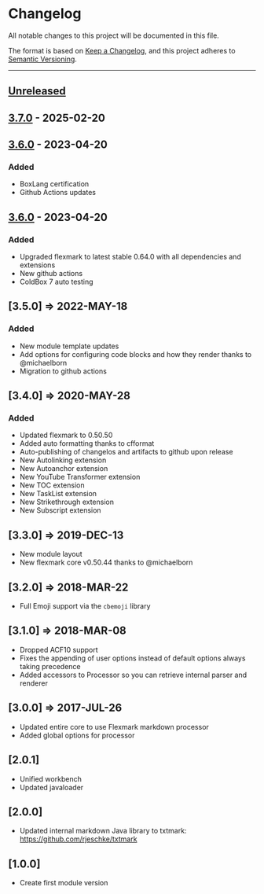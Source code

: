# Changelog

All notable changes to this project will be documented in this file.

The format is based on [Keep a Changelog](https://keepachangelog.com/en/1.0.0/),
and this project adheres to [Semantic Versioning](https://semver.org/spec/v2.0.0.html).

* * *

## [Unreleased]

## [3.7.0] - 2025-02-20

## [3.6.0] - 2023-04-20

### Added

- BoxLang certification
- Github Actions updates

## [3.6.0] - 2023-04-20

### Added

- Upgraded flexmark to latest stable 0.64.0 with all dependencies and extensions
- New github actions
- ColdBox 7 auto testing

## [3.5.0] => 2022-MAY-18

### Added

- New module template updates
- Add options for configuring code blocks and how they render thanks to @michaelborn
- Migration to github actions

## [3.4.0] => 2020-MAY-28

### Added

- Updated flexmark to 0.50.50
- Added auto formatting thanks to cfformat
- Auto-publishing of changelos and artifacts to github upon release
- New Autolinking extension
- New Autoanchor extension
- New YouTube Transformer extension
- New TOC extension
- New TaskList extension
- New Strikethrough extension
- New Subscript extension

## [3.3.0] => 2019-DEC-13

- New module layout
- New flexmark core v0.50.44 thanks to @michaelborn

## [3.2.0] => 2018-MAR-22

- Full Emoji support via the `cbemoji` library

## [3.1.0] => 2018-MAR-08

- Dropped ACF10 support
- Fixes the appending of user options instead of default options always taking precedence
- Added accessors to Processor so you can retrieve internal parser and renderer

## [3.0.0] => 2017-JUL-26

- Updated entire core to use Flexmark markdown processor
- Added global options for processor

## [2.0.1]

- Unified workbench
- Updated javaloader

## [2.0.0]

- Updated internal markdown Java library to txtmark: <https://github.com/rjeschke/txtmark>

## [1.0.0]

- Create first module version

[unreleased]: https://github.com/coldbox-modules/cbmarkdown/compare/v3.7.0...HEAD
[3.7.0]: https://github.com/coldbox-modules/cbmarkdown/compare/v3.6.0...v3.7.0
[3.6.0]: https://github.com/coldbox-modules/cbmarkdown/compare/b7dd6a1ce28bc186a27b3eb5d2e07430449378c6...v3.6.0
